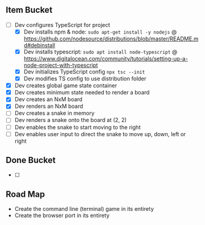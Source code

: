 ## Item Bucket
- [ ] Dev configures TypeScript for project
    - [x] Dev installs npm & node: `sudo apt-get install -y nodejs` @ https://github.com/nodesource/distributions/blob/master/README.md#debinstall
    - [x] Dev installs typescript: `sudo apt install node-typescript` @ https://www.digitalocean.com/community/tutorials/setting-up-a-node-project-with-typescript
    - [x] Dev initializes TypeScript config `npx tsc --init`
    - [x] Dev modifies TS config to use distribution folder
- [x] Dev creates global game state container 
- [x] Dev creates minimum state needed to render a board
- [x] Dev creates an NxM board
- [x] Dev renders an NxM board
- [ ] Dev creates a snake in memory
- [ ] Dev renders a snake onto the board at (2, 2)
- [ ] Dev enables the snake to start moving to the right
- [ ] Dev enables user input to direct the snake to move up, down, left or right

## Done Bucket

- [ ]

## Road Map

- Create the command line (terminal) game in its entirety
- Create the browser port in its entirety